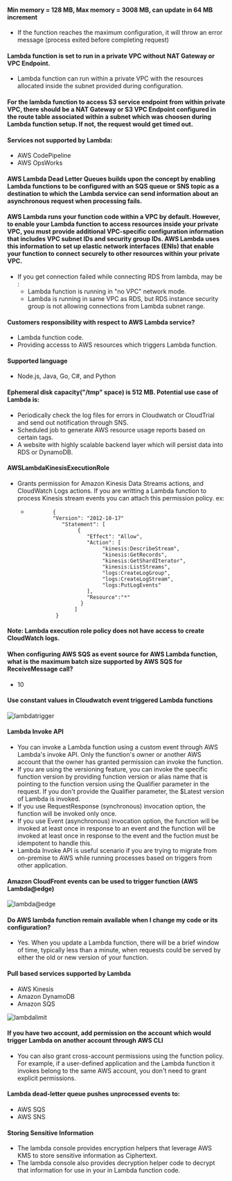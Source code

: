 #### Min memory = 128 MB, Max memory = 3008 MB, can update in 64 MB increment
  * If the function reaches the maximum configuration, it will throw an error message (process exited before completing request)
#### Lambda function is set to run in a private VPC without NAT Gateway or VPC Endpoint.
  * Lambda function can run within a private VPC with the resources allocated inside the subnet provided during configuration.
#### For the lambda function to access S3 service endpoint from within private VPC, there should be a NAT Gateway or S3 VPC Endpoint configured in the route table associated within a subnet which was choosen during Lambda function setup. If not, the request would get timed out. 
#### Services not supported by Lambda:
  * AWS CodePipeline
  * AWS OpsWorks
#### AWS Lambda Dead Letter Queues builds upon the concept by enabling Lambda functions to be configured with an SQS queue or SNS topic as a destination to which the Lambda service can send information about an asynchronous request when processing fails.
#### AWS Lambda runs your function code within a VPC by default. However, to enable your Lambda function to access resources inside your private VPC, you must provide additional VPC-specific configuration information that includes VPC subnet IDs and security group IDs. AWS Lambda uses this information to set up elastic network interfaces (ENIs) that enable your function to connect securely to other resources within your private VPC.
  * If you get connection failed while connecting RDS from lambda, may be :
    * Lambda function is running in "no VPC" network mode.
    * Lambda is running in same VPC as RDS, but RDS instance security group is not allowing connections from Lambda subnet range. 
#### Customers responsibility with respect to AWS Lambda service?
  * Lambda function code.
  * Providing accesss to AWS resources which triggers Lambda function.
#### Supported language
  * Node.js, Java, Go, C#, and Python
#### Ephemeral disk capacity("/tmp" space) is 512 MB. Potential use case of Lambda is:
  * Periodically check the log files for errors in Cloudwatch or CloudTrial and send out notification through SNS.
  * Scheduled job to generate AWS resource usage reports based on certain tags.
  * A website with highly scalable backend layer which will persist data into RDS or DynamoDB.
#### AWSLambdaKinesisExecutionRole 
  * Grants permission for Amazon Kinesis Data Streams actions, and CloudWatch Logs actions. If you are writting a Lambda function to process Kinesis stream events you can attach this permission policy. 
     ex: 
     *             {
                   "Version": "2012-10-17"
                      "Statement": [
                           {
                              "Effect": "Allow",
                              "Action": [
                                   "kinesis:DescribeStream",
                                   "kinesis:GetRecords",
                                   "kinesis:GetShardIterator",
                                   "kinesis:ListStreams",
                                   "logs:CreateLogGroup",
                                   "logs:CreateLogStream",
                                   "logs:PutLogEvents"
                              ],
                              "Resource":"*"
                            }
                          ]
                    }
  
#### Note: Lambda execution role policy does not have access to create CloudWatch logs.       
#### When configuring AWS SQS as event source for AWS Lambda function, what is the maximum batch size supported by AWS SQS for ReceiveMessage call?
  * 10
#### Use constant values in Cloudwatch event triggered Lambda functions
![lambdatrigger](https://github.com/rbngtm1/solution_architect_associate/blob/master/lambdaimage.JPG)
#### Lambda Invoke API
  * You can invoke a Lambda function using a custom event through AWS Lambda's invoke API. Only the function's owner or another AWS account that the owner has granted permission can invoke the function. 
  * If you are using the versioning feature, you can invoke the specific function version by providing function version or alias name that is pointing to the function version using the Qualifier parameter in the request. If you don't provide the Qualifier parameter, the $Latest version of Lambda is invoked. 
  * If you use RequestResponse (synchronous) invocation option, the function will be invoked only once. 
  * If you use Event (asynchronous) invocation option, the function will be invoked at least once in response to an event and the function will be invoked at least once in response to the event and the fuction must be idempotent to handle this.
  * Lambda Invoke API is useful scenario if you are trying to migrate from on-premise to AWS while running processes based on triggers from other application. 
#### Amazon CloudFront events can be used to trigger function (AWS Lambda@edge)
![lambda@edge](https://github.com/rbngtm1/solution_architect_associate/blob/master/awslambda%40edge.JPG)
#### Do AWS lambda function remain available when I change my code or its configuration?
  * Yes. When you update a Lambda function, there will be a brief window of time, typically less than a minute, when requests could be served by either the old or new version of your function. 
#### Pull based services supported by Lambda
  * AWS Kinesis
  * Amazon DynamoDB
  * Amazon SQS
  
![lambdalimit](https://github.com/rbngtm1/solution_architect_associate/blob/master/lambdalimit.JPG)
#### If you have two account, add permission on the account which would trigger Lambda on another account through AWS CLI
  * You can also grant cross-account permissions using the function policy. For example, if a user-defined application and the Lambda function it invokes belong to the same AWS account, you don't need to grant explicit permissions. 
#### Lambda dead-letter queue pushes unprocessed events to:
  * AWS SQS
  * AWS SNS
#### Storing Sensitive Information
  * The lambda console provides encryption helpers that leverage AWS KMS to store sensitive information as Ciphertext.
  * The lambda console also provides decryption helper code to decrypt that information for use in your in Lambda function code. 
